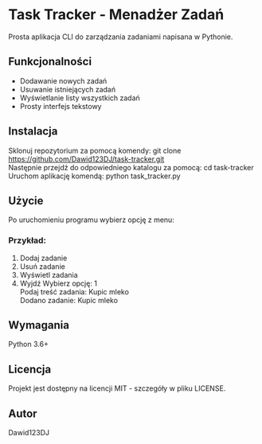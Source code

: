 # Task Tracker - Menadżer Zadań

Prosta aplikacja CLI do zarządzania zadaniami napisana w Pythonie.

## Funkcjonalności
- Dodawanie nowych zadań
- Usuwanie istniejących zadań
- Wyświetlanie listy wszystkich zadań
- Prosty interfejs tekstowy

## Instalacja
Sklonuj repozytorium za pomocą komendy: git clone https://github.com/Dawid123DJ/task-tracker.git  
Następnie przejdź do odpowiedniego katalogu za pomocą: cd task-tracker  
Uruchom aplikację komendą: python task_tracker.py

## Użycie  
Po uruchomieniu programu wybierz opcję z menu:

### Przykład: 
1. Dodaj zadanie
2. Usuń zadanie
3. Wyświetl zadania
4. Wyjdź
Wybierz opcję: 1  
Podaj treść zadania: Kupic mleko  
Dodano zadanie: Kupic mleko  
## Wymagania
Python 3.6+ 

## Licencja
Projekt jest dostępny na licencji MIT - szczegóły w pliku LICENSE.

## Autor
Dawid123DJ